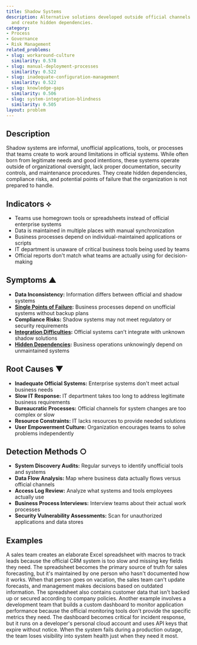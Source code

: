 ```yaml
---
title: Shadow Systems
description: Alternative solutions developed outside official channels undermine standardization
  and create hidden dependencies.
category:
- Process
- Governance
- Risk Management
related_problems:
- slug: workaround-culture
  similarity: 0.578
- slug: manual-deployment-processes
  similarity: 0.522
- slug: inadequate-configuration-management
  similarity: 0.522
- slug: knowledge-gaps
  similarity: 0.506
- slug: system-integration-blindness
  similarity: 0.505
layout: problem
---
```


## Description

Shadow systems are informal, unofficial applications, tools, or processes that teams create to work around limitations in official systems. While often born from legitimate needs and good intentions, these systems operate outside of organizational oversight, lack proper documentation, security controls, and maintenance procedures. They create hidden dependencies, compliance risks, and potential points of failure that the organization is not prepared to handle.

## Indicators ⟡

- Teams use homegrown tools or spreadsheets instead of official enterprise systems
- Data is maintained in multiple places with manual synchronization
- Business processes depend on individual-maintained applications or scripts
- IT department is unaware of critical business tools being used by teams
- Official reports don't match what teams are actually using for decision-making

## Symptoms ▲

- **Data Inconsistency:** Information differs between official and shadow systems
- **[Single Points of Failure](single-points-of-failure.md):** Business processes depend on unofficial systems without backup plans
- **Compliance Risks:** Shadow systems may not meet regulatory or security requirements
- **[Integration Difficulties](integration-difficulties.md):** Official systems can't integrate with unknown shadow solutions
- **[Hidden Dependencies](hidden-dependencies.md):** Business operations unknowingly depend on unmaintained systems

## Root Causes ▼

- **Inadequate Official Systems:** Enterprise systems don't meet actual business needs
- **Slow IT Response:** IT department takes too long to address legitimate business requirements
- **Bureaucratic Processes:** Official channels for system changes are too complex or slow
- **Resource Constraints:** IT lacks resources to provide needed solutions
- **User Empowerment Culture:** Organization encourages teams to solve problems independently

## Detection Methods ○

- **System Discovery Audits:** Regular surveys to identify unofficial tools and systems
- **Data Flow Analysis:** Map where business data actually flows versus official channels
- **Access Log Review:** Analyze what systems and tools employees actually use
- **Business Process Interviews:** Interview teams about their actual work processes
- **Security Vulnerability Assessments:** Scan for unauthorized applications and data stores

## Examples

A sales team creates an elaborate Excel spreadsheet with macros to track leads because the official CRM system is too slow and missing key fields they need. The spreadsheet becomes the primary source of truth for sales forecasting, but it's maintained by one person who hasn't documented how it works. When that person goes on vacation, the sales team can't update forecasts, and management makes decisions based on outdated information. The spreadsheet also contains customer data that isn't backed up or secured according to company policies. Another example involves a development team that builds a custom dashboard to monitor application performance because the official monitoring tools don't provide the specific metrics they need. The dashboard becomes critical for incident response, but it runs on a developer's personal cloud account and uses API keys that expire without notice. When the system fails during a production outage, the team loses visibility into system health just when they need it most.